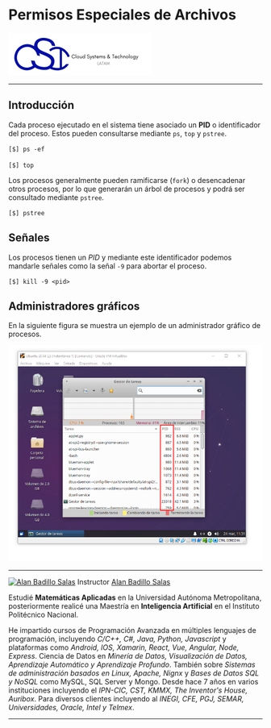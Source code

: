 # Permisos Especiales de Archivos

[![CST Logo](./figures/logo.png)](https://cloud-systems-technology.com.mx)

---

## Introducción

Cada proceso ejecutado en el sistema tiene asociado un **PID** o identificador del proceso. Estos pueden consultarse mediante `ps`, `top` y `pstree`.

    [$] ps -ef

    [$] top

Los procesos generalmente pueden ramificarse (`fork`) o desencadenar otros procesos, por lo que generarán un árbol de procesos y podrá ser consultado mediante `pstree`.

    [$] pstree

## Señales

Los procesos tienen un *PID* y mediante este identificador podemos mandarle señales como la señal `-9` para abortar el proceso.

    [$] kill -9 <pid>

## Administradores gráficos

En la siguiente figura se muestra un ejemplo de un administrador gráfico de procesos.

![F5.1](./figures/5.1.png)

---

[![Alan Badillo Salas](https://avatars.githubusercontent.com/u/79223578?s=40&v=4 "Alan Badillo Salas")](https://github.com/dragonnomada) Instructor [Alan Badillo Salas](https://github.com/dragonnomada)

Estudié **Matemáticas Aplicadas** en la Universidad Autónoma Metropolitana, posteriormente realicé una Maestría en **Inteligencia Artificial** en el Instituto Politécnico Nacional.

He impartido cursos de Programación Avanzada en múltiples lenguajes de programación, incluyendo *C/C++, C#, Java, Python, Javascript* y plataformas como *Android, IOS, Xamarin, React, Vue, Angular, Node, Express*. Ciencia de Datos en *Minería de Datos, Visualización de Datos, Aprendizaje Automático y Aprendizaje Profundo*. También sobre *Sistemas de administración basados en Linux, Apache, Nignx* y *Bases de Datos SQL y NoSQL* como MySQL, SQL Server y Mongo. Desde hace 7 años en varios instituciones incluyendo el *IPN-CIC, CST, KMMX, The Inventor's House, Auribox*. Para diversos clientes incluyendo al *INEGI, CFE, PGJ, SEMAR, Universidades, Oracle, Intel y Telmex*.

---